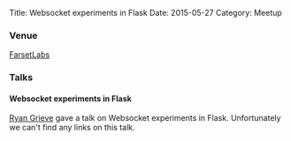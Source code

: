Title: Websocket experiments in Flask
Date: 2015-05-27
Category: Meetup

### Venue

[FarsetLabs](http://www.farsetlabs.org.uk/)  

### Talks

#### Websocket experiments in Flask
[Ryan Grieve](https://twitter.com/thegrieve) gave a talk on Websocket experiments in Flask. Unfortunately we can't find any links on this talk.
